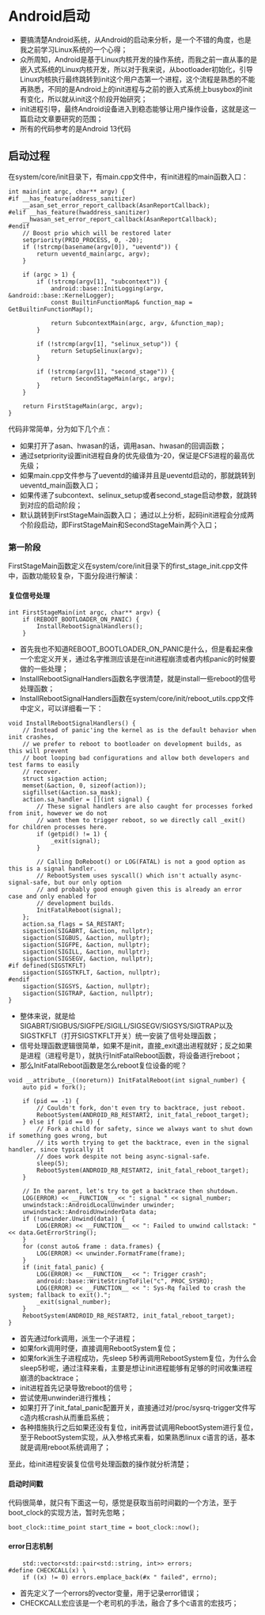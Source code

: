 # Android启动
- 要搞清楚Android系统，从Android的启动来分析，是一个不错的角度，也是我之前学习Linux系统的一个心得；
- 众所周知，Android是基于Linux内核开发的操作系统，而我之前一直从事的是嵌入式系统的Linux内核开发，所以对于我来说，从bootloader初始化，引导Linux内核执行最终跳转到init这个用户态第一个进程，这个流程是熟悉的不能再熟悉，不同的是Android上的init进程与之前的嵌入式系统上busybox的init有变化，所以就从init这个阶段开始研究；
- init进程引导，最终Android设备进入到稳态能够让用户操作设备，这就是这一篇启动文章要研究的范围；
- 所有的代码参考的是Android 13代码

## 启动过程
在system/core/init目录下，有main.cpp文件中，有init进程的main函数入口：
```
int main(int argc, char** argv) {
#if __has_feature(address_sanitizer)
    __asan_set_error_report_callback(AsanReportCallback);
#elif __has_feature(hwaddress_sanitizer)
    __hwasan_set_error_report_callback(AsanReportCallback);
#endif
    // Boost prio which will be restored later
    setpriority(PRIO_PROCESS, 0, -20);
    if (!strcmp(basename(argv[0]), "ueventd")) {
        return ueventd_main(argc, argv);
    }

    if (argc > 1) {
        if (!strcmp(argv[1], "subcontext")) {
            android::base::InitLogging(argv, &android::base::KernelLogger);
            const BuiltinFunctionMap& function_map = GetBuiltinFunctionMap();

            return SubcontextMain(argc, argv, &function_map);
        }

        if (!strcmp(argv[1], "selinux_setup")) {
            return SetupSelinux(argv);
        }

        if (!strcmp(argv[1], "second_stage")) {
            return SecondStageMain(argc, argv);
        }
    }

    return FirstStageMain(argc, argv);
}
```
代码非常简单，分为如下几个点：
- 如果打开了asan、hwasan的话，调用asan、hwasan的回调函数；
- 通过setpriority设置init进程自身的优先级值为-20，保证是CFS进程的最高优先级；
- 如果main.cpp文件参与了ueventd的编译并且是ueventd启动的，那就跳转到ueventd_main函数入口；
- 如果传递了subcontext、selinux_setup或者second_stage启动参数，就跳转到对应的启动阶段；
- 默认跳转到FirstStageMain函数入口；
通过以上分析，起码init进程会分成两个阶段启动，即FirstStageMain和SecondStageMain两个入口；

### 第一阶段
FirstStageMain函数定义在system/core/init目录下的first_stage_init.cpp文件中，函数功能较复杂，下面分段进行解读：
#### 复位信号处理
```
int FirstStageMain(int argc, char** argv) {
    if (REBOOT_BOOTLOADER_ON_PANIC) {
        InstallRebootSignalHandlers();
    }
```
- 首先我也不知道REBOOT_BOOTLOADER_ON_PANIC是什么，但是看起来像一个宏定义开关，通过名字推测应该是在init进程崩溃或者内核panic的时候要做的一些处理；
- InstallRebootSignalHandlers函数名字很清楚，就是install一些reboot的信号处理函数；
- InstallRebootSignalHandlers函数在system/core/init/reboot_utils.cpp文件中定义，可以详细看一下：
```
void InstallRebootSignalHandlers() {
    // Instead of panic'ing the kernel as is the default behavior when init crashes,
    // we prefer to reboot to bootloader on development builds, as this will prevent
    // boot looping bad configurations and allow both developers and test farms to easily
    // recover.
    struct sigaction action;
    memset(&action, 0, sizeof(action));
    sigfillset(&action.sa_mask);
    action.sa_handler = [](int signal) {
        // These signal handlers are also caught for processes forked from init, however we do not
        // want them to trigger reboot, so we directly call _exit() for children processes here.
        if (getpid() != 1) {
            _exit(signal);
        }

        // Calling DoReboot() or LOG(FATAL) is not a good option as this is a signal handler.
        // RebootSystem uses syscall() which isn't actually async-signal-safe, but our only option
        // and probably good enough given this is already an error case and only enabled for
        // development builds.
        InitFatalReboot(signal);
    };
    action.sa_flags = SA_RESTART;
    sigaction(SIGABRT, &action, nullptr);
    sigaction(SIGBUS, &action, nullptr);
    sigaction(SIGFPE, &action, nullptr);
    sigaction(SIGILL, &action, nullptr);
    sigaction(SIGSEGV, &action, nullptr);
#if defined(SIGSTKFLT)
    sigaction(SIGSTKFLT, &action, nullptr);
#endif
    sigaction(SIGSYS, &action, nullptr);
    sigaction(SIGTRAP, &action, nullptr);
}
```
- 整体来说，就是给SIGABRT/SIGBUS/SIGFPE/SIGILL/SIGSEGV/SIGSYS/SIGTRAP以及SIGSTKFLT（打开SIGSTKFLT开关）统一安装了信号处理函数；
- 信号处理函数逻辑很简单，如果不是init，直接_exit退出进程就好；反之如果是进程（进程号是1），就执行InitFatalReboot函数，将设备进行reboot；
- 那么InitFatalReboot函数是怎么reboot复位设备的呢？
```
void __attribute__((noreturn)) InitFatalReboot(int signal_number) {
    auto pid = fork();

    if (pid == -1) {
        // Couldn't fork, don't even try to backtrace, just reboot.
        RebootSystem(ANDROID_RB_RESTART2, init_fatal_reboot_target);
    } else if (pid == 0) {
        // Fork a child for safety, since we always want to shut down if something goes wrong, but
        // its worth trying to get the backtrace, even in the signal handler, since typically it
        // does work despite not being async-signal-safe.
        sleep(5);
        RebootSystem(ANDROID_RB_RESTART2, init_fatal_reboot_target);
    }

    // In the parent, let's try to get a backtrace then shutdown.
    LOG(ERROR) << __FUNCTION__ << ": signal " << signal_number;
    unwindstack::AndroidLocalUnwinder unwinder;
    unwindstack::AndroidUnwinderData data;
    if (!unwinder.Unwind(data)) {
        LOG(ERROR) << __FUNCTION__ << ": Failed to unwind callstack: " << data.GetErrorString();
    }
    for (const auto& frame : data.frames) {
        LOG(ERROR) << unwinder.FormatFrame(frame);
    }
    if (init_fatal_panic) {
        LOG(ERROR) << __FUNCTION__ << ": Trigger crash";
        android::base::WriteStringToFile("c", PROC_SYSRQ);
        LOG(ERROR) << __FUNCTION__ << ": Sys-Rq failed to crash the system; fallback to exit().";
        _exit(signal_number);
    }
    RebootSystem(ANDROID_RB_RESTART2, init_fatal_reboot_target);
}
```
- 首先通过fork调用，派生一个子进程；
- 如果fork调用时便，直接调用RebootSystem复位；
- 如果fork派生子进程成功，先sleep 5秒再调用RebootSystem复位，为什么会sleep5秒呢，通过注释来看，主要是想让init进程能够有足够的时间收集进程崩溃的backtrace；
- init进程首先记录导致reboot的信号；
- 尝试使用unwinder进行推栈；
- 如果打开了init_fatal_panic配置开关，直接通过对/proc/sysrq-trigger文件写c造内核crash从而重启系统；
- 各种措施执行之后如果还没有复位，init再尝试调用RebootSystem进行复位，至于RebootSystem实现，从入参格式来看，如果熟悉linux c语言的话，基本就是调用reboot系统调用了；

至此，给init进程安装复位信号处理函数的操作就分析清楚；
#### 启动时间戳
代码很简单，就只有下面这一句，感觉是获取当前时间戳的一个方法，至于boot_clock的实现方法，暂时先忽略；
```
boot_clock::time_point start_time = boot_clock::now();
```
#### error日志机制
```
    std::vector<std::pair<std::string, int>> errors;
#define CHECKCALL(x) \
    if ((x) != 0) errors.emplace_back(#x " failed", errno);
```
- 首先定义了一个errors的vector变量，用于记录error错误；
- CHECKCALL宏应该是一个老司机的手法，融合了多个c语言的宏技巧；

